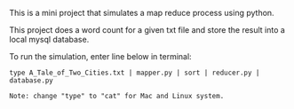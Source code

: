 This is a mini project that simulates a map reduce process using python.

This project does a word count for a given txt file and store the result into a local mysql database.

To run the simulation, enter line below in terminal:

	type A_Tale_of_Two_Cities.txt | mapper.py | sort | reducer.py | database.py
	
	Note: change "type" to "cat" for Mac and Linux system.
